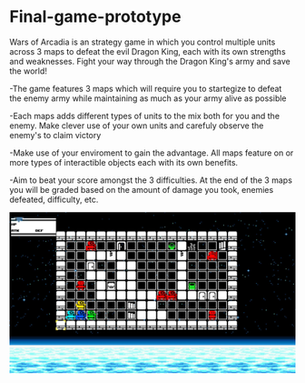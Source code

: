 # Final-game-prototype

Wars of Arcadia is an strategy game in which you control multiple units across 3 maps to defeat the evil Dragon King, each with its own strengths and weaknesses.
Fight your way through the Dragon King's army and save the world!

-The game features 3 maps which will require you to startegize to defeat the enemy army while maintaining as much as your army alive as possible

-Each maps adds different types of units to the mix both for you and the enemy. Make clever use of your own units and carefuly observe the enemy's to claim victory

-Make use of your enviroment to gain the advantage. All maps feature on or more types of interactible objects each with its own benefits.

-Aim to beat your score amongst the 3 difficulties. At the end of the 3 maps you will be graded based on the amount of damage you took, enemies defeated, difficulty, etc.

![alt text](https://github.com/ArcEnig777/Final-game-prototype/blob/main/Images/rpg1.jpg?raw=true)
